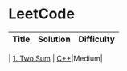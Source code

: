 # **LeetCode**

| Title | Solution | Difficulty |
| ----- | -------- | ---------- |

| [1. Two Sum](https://leetcode.com/problems/coin-change/) | [C++](./algorithms/cpp/coinChange/coinChange.cpp)|Medium|